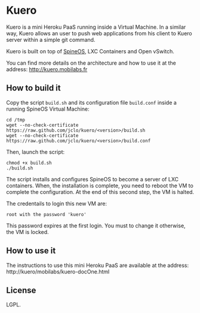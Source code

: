 # Kuero

Kuero is a mini Heroku PaaS running inside a Virtual Machine. In a similar way, Kuero allows an user to push web applications from his client to Kuero server within a simple git command.

Kuero is built on top of [SpineOS](https://github.com/jclo/spineos), LXC Containers and Open vSwitch.

You can find more details on the architecture and how to use it at the address: http://kuero.mobilabs.fr


## How to build it

Copy the script `build.sh` and its configuration file `build.conf` inside a running SpineOS Virtual Machine:

```
cd /tmp
wget --no-check-certificate https://raw.github.com/jclo/kuero/<version>/build.sh
wget --no-check-certificate https://raw.github.com/jclo/kuero/<version>/build.conf
```

Then, launch the script:

```
chmod +x build.sh
./build.sh
```

The script installs and configures SpineOS to become a server of LXC containers. When, the installation is complete, you need to reboot the VM to complete the configuration. At the end of this second step, the VM is halted.

The credentails to login this new VM are:

```
root with the password 'kuero'
```

This password expires at the first login. You must to change it otherwise, the VM is locked.


## How to use it

The instructions to use this mini Heroku PaaS are available at the address: http://kuero/mobilabs/kuero-docOne.html


## License

LGPL.
